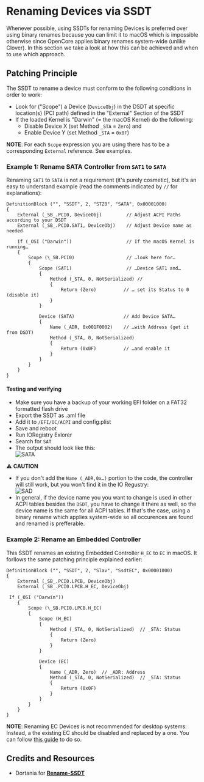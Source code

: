 # Renaming Devices via SSDT

Whenever possible, using SSDTs for renaming Devices is preferred over using binary renames because you can limit it to macOS which is impossible otherwise since OpenCore applies binary renames system-wide (unlike Clover). In this section we take a look at  how this can be achieved and when to use which approach.

## Patching Principle
The SSDT to rename a device must conform to the following conditions in order to work:

- Look for ("Scope") a Device (`DeviceObj`) in the DSDT at specific location(s) (PCI path) defined in the "External" Section of the SSDT
- If the loaded Kernel is "Darwin" (= the macOS Kernel) do the following:
	- Disable Device X (set Method `_STA` = `Zero`) and
	- Enable Device Y (set Method `_STA` = `0x0F`)

**NOTE**: For each `Scope` expression you are using there has to be a corresponding `External` reference. See examples.

### Example 1: Rename SATA Controller from `SAT1` to `SATA`
Renaming `SAT1` to `SATA` is not a requirement (it's purely cosmetic), but it's an easy to understand example (read the comments indicated by `//` for explanations):

```asl
DefinitionBlock ("", "SSDT", 2, "STZ0", "SATA", 0x00001000)
{
    External (_SB_.PCI0, DeviceObj)         // Adjust ACPI Paths according to your DSDT
    External (_SB_.PCI0.SAT1, DeviceObj)    // Adjust Device name as needed
    
    If (_OSI ("Darwin"))                    // If the macOS Kernel is running…
    {
        Scope (\_SB.PCI0)                   // …look here for…
        {
            Scope (SAT1)                    // …Device SAT1 and…
            {
                Method (_STA, 0, NotSerialized) // 
                {
                    Return (Zero)          // … set its Status to 0 (disable it)
                }
            }

            Device (SATA)                  // Add Device SATA…
            {   
                Name (_ADR, 0x001F0002)    // …with Address (get it from DSDT)
                Method (_STA, 0, NotSerialized)
                {
                    Return (0x0F)          // …and enable it
                }
            }
        }
    }
}
```
#### Testing and verifying
- Make sure you have a backup of your working EFI folder on a FAT32 formatted flash drive
- Export the SSDT as .aml file
- Add it to `/EFI/OC/ACPI` and config.plist
- Save and reboot
- Run IORegistry Exlorer
- Search for `SAT`
- The output should look like this:</br>![SATA](https://user-images.githubusercontent.com/76865553/182600459-febd1490-585e-4a7a-9d7f-3dc966482c56.png)

:warning: **CAUTION**

- If you don't add the `Name (_ADR,0x…)` portion to the code, the controller will still work, but you won't find it in the IO Regustry:</br>![SAD](https://user-images.githubusercontent.com/76865553/182600512-396acfb7-85da-4a40-85b4-f16cebb72cdc.png)
- In general, if the device name you you want to change is used in other ACPI tables besides the `DSDT`, you have to change it there as well, so the device name is the same for all ACPI tables. If that's the case, using a binary rename which applies system-wide so all occurences are found and renamed is prefferable.

### Example 2: Rename an Embedded Controller
This SSDT renames an existing Embedded Controller `H_EC` to `EC` in macOS. It forllows the same patching principle explained earlier:

```asl
DefinitionBlock ("", "SSDT", 2, "Slav", "SsdtEC", 0x00001000)
{
    External (_SB_.PCI0.LPCB, DeviceObj)
    External (_SB_.PCI0.LPCB.H_EC, DeviceObj)

 If (_OSI ("Darwin"))
    {
        Scope (\_SB.PCI0.LPCB.H_EC)
        {
            Scope (H_EC)
            {
                Method (_STA, 0, NotSerialized)  // _STA: Status
                {
                    Return (Zero)
                }
            }

            Device (EC)
            {
                Name (_ADR, Zero)  // _ADR: Address
                Method (_STA, 0, NotSerialized)  // _STA: Status
                {
                    Return (0x0F)    
                }
            }
        }
    }
}
```
**NOTE**: Renaming EC Devices is not recommended for desktop systems. Instead, a the existing EC should be disabled and replaced by a one. You can follow [this guide](https://github.com/5T33Z0/OC-Little-Translated/tree/main/01_Adding_missing_Devices_and_enabling_Features/Embedded_Controller_(SSDT-EC)#adding-a-fake-embedded-controller-ssdt-ec-or-ssdt-ec-usbx) to do so.

## Credits and Resources
- Dortania for [**Rename-SSDT**](https://github.com/dortania/OpenCore-Install-Guide/blob/master/extra-files/Rename-SSDT.dsl)
